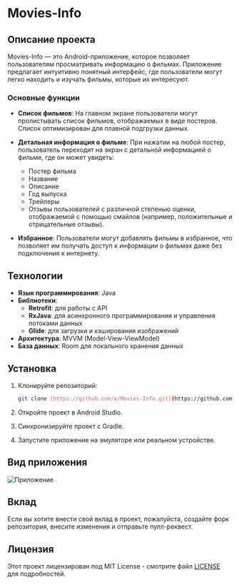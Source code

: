 # Movies-Info

## Описание проекта

Movies-Info — это Android-приложение, которое позволяет пользователям просматривать информацию о фильмах. Приложение предлагает интуитивно понятный интерфейс, где пользователи могут легко находить и изучать фильмы, которые их интересуют.

### Основные функции

- **Список фильмов**: На главном экране пользователи могут пролистывать список фильмов, отображаемых в виде постеров. Список оптимизирован для плавной подгрузки данных.
  
- **Детальная информация о фильме**: При нажатии на любой постер, пользователь переходит на экран с детальной информацией о фильме, где он может увидеть:
  - Постер фильма
  - Название
  - Описание
  - Год выпуска
  - Трейлеры
  - Отзывы пользователей с различной степенью оценки, отображаемой с помощью смайлов (например, положительные и отрицательные отзывы).

- **Избранное**: Пользователи могут добавлять фильмы в избранное, что позволяет им получать доступ к информации о фильмах даже без подключения к интернету.

## Технологии

- **Язык программирования**: Java
- **Библиотеки**:
  - **Retrofit**: для работы с API
  - **RxJava**: для асинхронного программирования и управления потоками данных
  - **Glide**: для загрузки и кэширования изображений
- **Архитектура**: MVVM (Model-View-ViewModel)
- **База данных**: Room для локального хранения данных

## Установка

1. Клонируйте репозиторий:
   ```bash
   git clone [https://github.com/в/Movies-Info.git](https://github.com/MaximOdincov/Movies-info)
   ```
2. Откройте проект в Android Studio.

3. Синхронизируйте проект с Gradle.

4. Запустите приложение на эмуляторе или реальном устройстве.

## Вид приложения
![Приложение](https://github.com/MaximOdincov/Movies-info/blob/main/raw/main/assets/video.gif)

## Вклад

Если вы хотите внести свой вклад в проект, пожалуйста, создайте форк репозитория, внесите изменения и отправьте пулл-реквест.

## Лицензия

Этот проект лицензирован под MIT License - смотрите файл [LICENSE](LICENSE) для подробностей.

